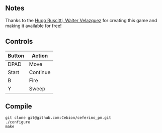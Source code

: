 ## Notes
Thanks to the [Hugo Ruscitti, Walter Velazquez](http://www.losersjuegos.com.ar/) for creating this game and making it available for free!

## Controls

| Button | Action |
|--|--| 
|DPAD| Move|
|Start| Continue|
|B| Fire|
|Y| Sweep|


## Compile

```shell
git clone git@github.com:Cebion/ceferino_pm.git
./configure
make
```
